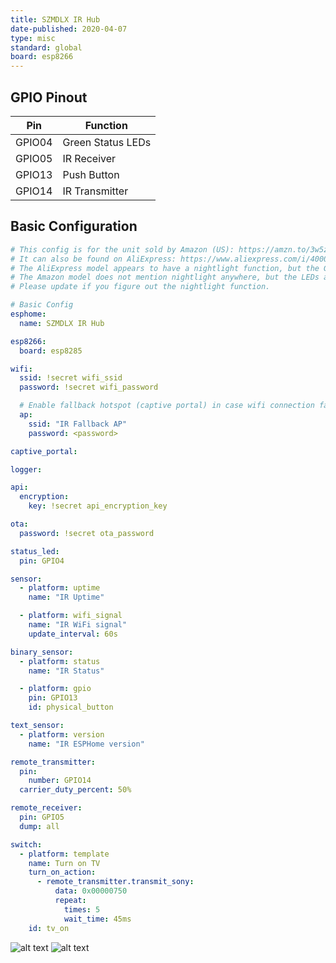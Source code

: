 ```yaml
---
title: SZMDLX IR Hub
date-published: 2020-04-07
type: misc
standard: global
board: esp8266
---
```


## GPIO Pinout

| Pin    | Function          |
| ------ | ----------------- |
| GPIO04 | Green Status LEDs |
| GPIO05 | IR Receiver       |
| GPIO13 | Push Button       |
| GPIO14 | IR Transmitter    |

## Basic Configuration

```yaml
# This config is for the unit sold by Amazon (US): https://amzn.to/3w5z6ec
# It can also be found on AliExpress: https://www.aliexpress.com/i/4000145673070.html
# The AliExpress model appears to have a nightlight function, but the GPIOs for that are currently unknown.
# The Amazon model does not mention nightlight anywhere, but the LEDs are present on the board.
# Please update if you figure out the nightlight function.

# Basic Config
esphome:
  name: SZMDLX IR Hub

esp8266:
  board: esp8285

wifi:
  ssid: !secret wifi_ssid
  password: !secret wifi_password

  # Enable fallback hotspot (captive portal) in case wifi connection fails
  ap:
    ssid: "IR Fallback AP"
    password: <password>

captive_portal:

logger:

api:
  encryption:
    key: !secret api_encryption_key

ota:
  password: !secret ota_password

status_led:
  pin: GPIO4

sensor:
  - platform: uptime
    name: "IR Uptime"

  - platform: wifi_signal
    name: "IR WiFi signal"
    update_interval: 60s

binary_sensor:
  - platform: status
    name: "IR Status"

  - platform: gpio
    pin: GPIO13
    id: physical_button

text_sensor:
  - platform: version
    name: "IR ESPHome version"

remote_transmitter:
  pin:
    number: GPIO14
  carrier_duty_percent: 50%

remote_receiver:
  pin: GPIO5
  dump: all

switch:
  - platform: template
    name: Turn on TV
    turn_on_action:
      - remote_transmitter.transmit_sony:
          data: 0x00000750
          repeat:
            times: 5
            wait_time: 45ms
    id: tv_on
```

![alt text](./irhub1.jpg "Heart-Shaped SZMDX Infrared Hub")
![alt text](./irhub2.jpg "Heart-Shaped SZMDX Infrared Hub")

